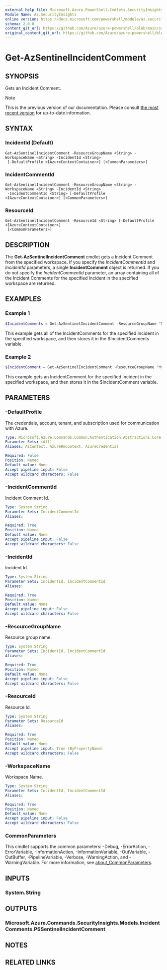 ```yaml
---
external help file: Microsoft.Azure.PowerShell.Cmdlets.SecurityInsights.dll-Help.xml
Module Name: Az.SecurityInsights
online version: https://docs.microsoft.com/powershell/module/az.securityinsights/get-azsentinelincidentcomment
schema: 2.0.0
content_git_url: https://github.com/Azure/azure-powershell/blob/main/src/SecurityInsights/SecurityInsights/help/Get-AzSentinelIncidentComment.md
original_content_git_url: https://github.com/Azure/azure-powershell/blob/main/src/SecurityInsights/SecurityInsights/help/Get-AzSentinelIncidentComment.md
---
```


# Get-AzSentinelIncidentComment

## SYNOPSIS
Gets an Incident Comment.

> [!NOTE]
>This is the previous version of our documentation. Please consult [the most recent version](/powershell/module/az.securityinsights/get-azsentinelincidentcomment) for up-to-date information.

## SYNTAX

### IncidentId (Default)
```
Get-AzSentinelIncidentComment -ResourceGroupName <String> -WorkspaceName <String> -IncidentId <String>
 [-DefaultProfile <IAzureContextContainer>] [<CommonParameters>]
```

### IncidentCommentId
```
Get-AzSentinelIncidentComment -ResourceGroupName <String> -WorkspaceName <String> -IncidentId <String>
 -IncidentCommentId <String> [-DefaultProfile <IAzureContextContainer>] [<CommonParameters>]
```

### ResourceId
```
Get-AzSentinelIncidentComment -ResourceId <String> [-DefaultProfile <IAzureContextContainer>]
 [<CommonParameters>]
```

## DESCRIPTION
The **Get-AzSentinelIncidentComment** cmdlet gets a Incident Comment from the specified workspace.
If you specify the *IncidentCommentId* and *IncidentId* parameters, a single **IncidentComment** object is returned.
If you do not specify the *IncidentCommentId* parameter, an array containing all of the Incident Comments for the specified Incident in the specified workspace are returned.

## EXAMPLES

### Example 1
```powershell
$IncidentComments = Get-AzSentinelIncidentComment -ResourceGroupName "MyResourceGroup" -WorkspaceName "MyWorkspaceName" -IncidentId "MyIncidentId"
```

This example gets all of the IncidentComments for the specified Incident in the specified workspace, and then stores it in the $IncidentComments variable.

### Example 2
```powershell
$IncidentComment = Get-AzSentinelIncidentComment -ResourceGroupName "MyResourceGroup" -WorkspaceName "MyWorkspaceName" -IncidentId "MyIncidentId" -IncidentCommentId "MyIncidentCommentId"
```

This example gets an IncidentComment for the specified Incident in the specified workspace, and then stores it in the $IncidentComment variable.

## PARAMETERS

### -DefaultProfile
The credentials, account, tenant, and subscription used for communication with Azure.

```yaml
Type: Microsoft.Azure.Commands.Common.Authentication.Abstractions.Core.IAzureContextContainer
Parameter Sets: (All)
Aliases: AzContext, AzureRmContext, AzureCredential

Required: False
Position: Named
Default value: None
Accept pipeline input: False
Accept wildcard characters: False
```

### -IncidentCommentId
Incident Comment Id.

```yaml
Type: System.String
Parameter Sets: IncidentCommentId
Aliases:

Required: True
Position: Named
Default value: None
Accept pipeline input: False
Accept wildcard characters: False
```

### -IncidentId
Incident Id.

```yaml
Type: System.String
Parameter Sets: IncidentId, IncidentCommentId
Aliases:

Required: True
Position: Named
Default value: None
Accept pipeline input: False
Accept wildcard characters: False
```

### -ResourceGroupName
Resource group name.

```yaml
Type: System.String
Parameter Sets: IncidentId, IncidentCommentId
Aliases:

Required: True
Position: Named
Default value: None
Accept pipeline input: False
Accept wildcard characters: False
```

### -ResourceId
Resource Id.

```yaml
Type: System.String
Parameter Sets: ResourceId
Aliases:

Required: True
Position: Named
Default value: None
Accept pipeline input: True (ByPropertyName)
Accept wildcard characters: False
```

### -WorkspaceName
Workspace Name.

```yaml
Type: System.String
Parameter Sets: IncidentId, IncidentCommentId
Aliases:

Required: True
Position: Named
Default value: None
Accept pipeline input: False
Accept wildcard characters: False
```

### CommonParameters
This cmdlet supports the common parameters: -Debug, -ErrorAction, -ErrorVariable, -InformationAction, -InformationVariable, -OutVariable, -OutBuffer, -PipelineVariable, -Verbose, -WarningAction, and -WarningVariable. For more information, see [about_CommonParameters](http://go.microsoft.com/fwlink/?LinkID=113216).

## INPUTS

### System.String
## OUTPUTS

### Microsoft.Azure.Commands.SecurityInsights.Models.IncidentComments.PSSentinelIncidentComment
## NOTES

## RELATED LINKS
